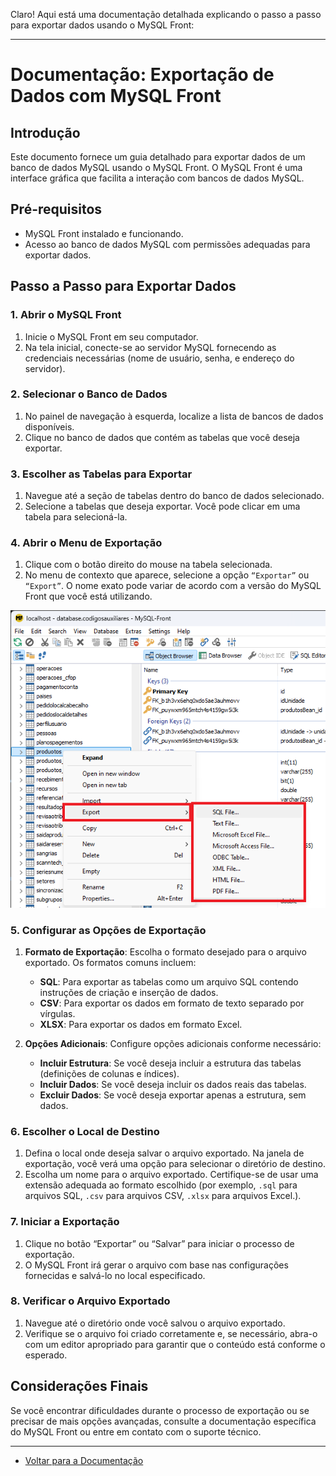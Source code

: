 Claro! Aqui está uma documentação detalhada explicando o passo a passo para exportar dados usando o MySQL Front:

---

# Documentação: Exportação de Dados com MySQL Front

## Introdução

Este documento fornece um guia detalhado para exportar dados de um banco de dados MySQL usando o MySQL Front. O MySQL Front é uma interface gráfica que facilita a interação com bancos de dados MySQL.

## Pré-requisitos

- MySQL Front instalado e funcionando.
- Acesso ao banco de dados MySQL com permissões adequadas para exportar dados.

## Passo a Passo para Exportar Dados

### 1. Abrir o MySQL Front

1. Inicie o MySQL Front em seu computador.
2. Na tela inicial, conecte-se ao servidor MySQL fornecendo as credenciais necessárias (nome de usuário, senha, e endereço do servidor).

### 2. Selecionar o Banco de Dados

1. No painel de navegação à esquerda, localize a lista de bancos de dados disponíveis.
2. Clique no banco de dados que contém as tabelas que você deseja exportar.

### 3. Escolher as Tabelas para Exportar

1. Navegue até a seção de tabelas dentro do banco de dados selecionado.
2. Selecione a tabelas que deseja exportar. Você pode clicar em uma tabela para selecioná-la.

### 4. Abrir o Menu de Exportação

1. Clique com o botão direito do mouse na tabela selecionada.
2. No menu de contexto que aparece, selecione a opção `“Exportar”` ou `“Export”`. O nome exato pode variar de acordo com a versão do MySQL Front que você está utilizando.

![](/images/Tutorial-MySQL-Front/Exportação/1.png)

### 5. Configurar as Opções de Exportação

1. **Formato de Exportação**: Escolha o formato desejado para o arquivo exportado. Os formatos comuns incluem:
   - **SQL**: Para exportar as tabelas como um arquivo SQL contendo instruções de criação e inserção de dados.
   - **CSV**: Para exportar os dados em formato de texto separado por vírgulas.
   - **XLSX**: Para exportar os dados em formato Excel.

2. **Opções Adicionais**: Configure opções adicionais conforme necessário:
   - **Incluir Estrutura**: Se você deseja incluir a estrutura das tabelas (definições de colunas e índices).
   - **Incluir Dados**: Se você deseja incluir os dados reais das tabelas.
   - **Excluir Dados**: Se você deseja exportar apenas a estrutura, sem dados.

### 6. Escolher o Local de Destino

1. Defina o local onde deseja salvar o arquivo exportado. Na janela de exportação, você verá uma opção para selecionar o diretório de destino.
2. Escolha um nome para o arquivo exportado. Certifique-se de usar uma extensão adequada ao formato escolhido (por exemplo, `.sql` para arquivos SQL, `.csv` para arquivos CSV, `.xlsx` para arquivos Excel.).

### 7. Iniciar a Exportação

1. Clique no botão “Exportar” ou “Salvar” para iniciar o processo de exportação.
2. O MySQL Front irá gerar o arquivo com base nas configurações fornecidas e salvá-lo no local especificado.

### 8. Verificar o Arquivo Exportado

1. Navegue até o diretório onde você salvou o arquivo exportado.
2. Verifique se o arquivo foi criado corretamente e, se necessário, abra-o com um editor apropriado para garantir que o conteúdo está conforme o esperado.

## Considerações Finais

Se você encontrar dificuldades durante o processo de exportação ou se precisar de mais opções avançadas, consulte a documentação específica do MySQL Front ou entre em contato com o suporte técnico.

---

* [Voltar para a Documentação](/README.md)